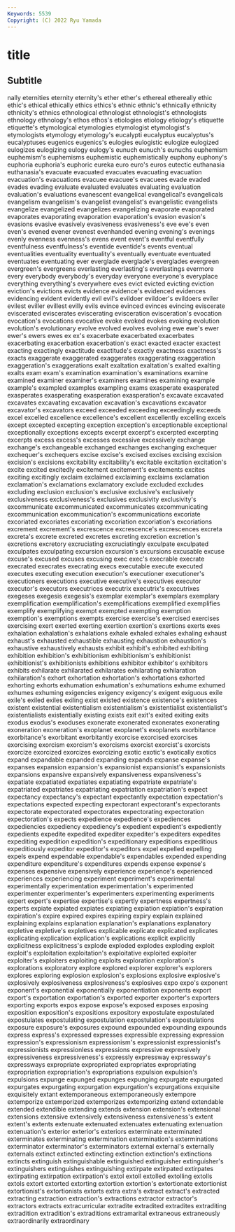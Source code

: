 ```yaml
---
Keywords: 5539
Copyright: (C) 2022 Ryu Yamada
---
```



# title

## Subtitle
nally eternities eternity eternity's ether ether's ethereal ethereally ethic
ethic's ethical ethically ethics ethics's ethnic ethnic's ethnically ethnicity ethnicity's
ethnics ethnological ethnologist ethnologist's ethnologists ethnology ethnology's ethos ethos's etiologies
etiology etiology's etiquette etiquette's etymological etymologies etymologist etymologist's etymologists etymology
etymology's eucalypti eucalyptus eucalyptus's eucalyptuses eugenics eugenics's eulogies eulogistic eulogize
eulogized eulogizes eulogizing eulogy eulogy's eunuch eunuch's eunuchs euphemism euphemism's
euphemisms euphemistic euphemistically euphony euphony's euphoria euphoria's euphoric eureka euro
euro's euros eutectic euthanasia euthanasia's evacuate evacuated evacuates evacuating evacuation
evacuation's evacuations evacuee evacuee's evacuees evade evaded evades evading evaluate
evaluated evaluates evaluating evaluation evaluation's evaluations evanescent evangelical evangelical's evangelicals
evangelism evangelism's evangelist evangelist's evangelistic evangelists evangelize evangelized evangelizes evangelizing
evaporate evaporated evaporates evaporating evaporation evaporation's evasion evasion's evasions evasive
evasively evasiveness evasiveness's eve eve's even even's evened evener evenest
evenhanded evening evening's evenings evenly evenness evenness's evens event event's
eventful eventfully eventfulness eventfulness's eventide eventide's events eventual eventualities eventuality
eventuality's eventually eventuate eventuated eventuates eventuating ever everglade everglade's everglades
evergreen evergreen's evergreens everlasting everlasting's everlastings evermore every everybody everybody's
everyday everyone everyone's everyplace everything everything's everywhere eves evict evicted
evicting eviction eviction's evictions evicts evidence evidence's evidenced evidences evidencing
evident evidently evil evil's evildoer evildoer's evildoers eviler evilest eviller
evillest evilly evils evince evinced evinces evincing eviscerate eviscerated eviscerates
eviscerating evisceration evisceration's evocation evocation's evocations evocative evoke evoked evokes
evoking evolution evolution's evolutionary evolve evolved evolves evolving ewe ewe's
ewer ewer's ewers ewes ex ex's exacerbate exacerbated exacerbates exacerbating
exacerbation exacerbation's exact exacted exacter exactest exacting exactingly exactitude exactitude's
exactly exactness exactness's exacts exaggerate exaggerated exaggerates exaggerating exaggeration exaggeration's
exaggerations exalt exaltation exaltation's exalted exalting exalts exam exam's examination
examination's examinations examine examined examiner examiner's examiners examines examining example
example's exampled examples exampling exams exasperate exasperated exasperates exasperating exasperation
exasperation's excavate excavated excavates excavating excavation excavation's excavations excavator excavator's
excavators exceed exceeded exceeding exceedingly exceeds excel excelled excellence excellence's
excellent excellently excelling excels except excepted excepting exception exception's exceptionable
exceptional exceptionally exceptions excepts excerpt excerpt's excerpted excerpting excerpts excess
excess's excesses excessive excessively exchange exchange's exchangeable exchanged exchanges exchanging
exchequer exchequer's exchequers excise excise's excised excises excising excision excision's
excisions excitability excitability's excitable excitation excitation's excite excited excitedly excitement
excitement's excitements excites exciting excitingly exclaim exclaimed exclaiming exclaims exclamation
exclamation's exclamations exclamatory exclude excluded excludes excluding exclusion exclusion's exclusive
exclusive's exclusively exclusiveness exclusiveness's exclusives exclusivity exclusivity's excommunicate excommunicated excommunicates
excommunicating excommunication excommunication's excommunications excoriate excoriated excoriates excoriating excoriation excoriation's
excoriations excrement excrement's excrescence excrescence's excrescences excreta excreta's excrete excreted
excretes excreting excretion excretion's excretions excretory excruciating excruciatingly exculpate exculpated
exculpates exculpating excursion excursion's excursions excusable excuse excuse's excused excuses
excusing exec exec's execrable execrate execrated execrates execrating execs executable
execute executed executes executing execution execution's executioner executioner's executioners executions
executive executive's executives executor executor's executors executrices executrix executrix's executrixes
exegeses exegesis exegesis's exemplar exemplar's exemplars exemplary exemplification exemplification's exemplifications
exemplified exemplifies exemplify exemplifying exempt exempted exempting exemption exemption's exemptions
exempts exercise exercise's exercised exercises exercising exert exerted exerting exertion
exertion's exertions exerts exes exhalation exhalation's exhalations exhale exhaled exhales
exhaling exhaust exhaust's exhausted exhaustible exhausting exhaustion exhaustion's exhaustive exhaustively
exhausts exhibit exhibit's exhibited exhibiting exhibition exhibition's exhibitionism exhibitionism's exhibitionist
exhibitionist's exhibitionists exhibitions exhibitor exhibitor's exhibitors exhibits exhilarate exhilarated exhilarates
exhilarating exhilaration exhilaration's exhort exhortation exhortation's exhortations exhorted exhorting exhorts
exhumation exhumation's exhumations exhume exhumed exhumes exhuming exigencies exigency exigency's
exigent exiguous exile exile's exiled exiles exiling exist existed existence
existence's existences existent existential existentialism existentialism's existentialist existentialist's existentialists existentially
existing exists exit exit's exited exiting exits exodus exodus's exoduses
exonerate exonerated exonerates exonerating exoneration exoneration's exoplanet exoplanet's exoplanets exorbitance
exorbitance's exorbitant exorbitantly exorcise exorcised exorcises exorcising exorcism exorcism's exorcisms
exorcist exorcist's exorcists exorcize exorcized exorcizes exorcizing exotic exotic's exotically
exotics expand expandable expanded expanding expands expanse expanse's expanses expansion
expansion's expansionist expansionist's expansionists expansions expansive expansively expansiveness expansiveness's expatiate
expatiated expatiates expatiating expatriate expatriate's expatriated expatriates expatriating expatriation expatriation's
expect expectancy expectancy's expectant expectantly expectation expectation's expectations expected expecting
expectorant expectorant's expectorants expectorate expectorated expectorates expectorating expectoration expectoration's expects
expedience expedience's expediences expediencies expediency expediency's expedient expedient's expediently expedients
expedite expedited expediter expediter's expediters expedites expediting expedition expedition's expeditionary
expeditions expeditious expeditiously expeditor expeditor's expeditors expel expelled expelling expels
expend expendable expendable's expendables expended expending expenditure expenditure's expenditures expends
expense expense's expenses expensive expensively experience experience's experienced experiences experiencing
experiment experiment's experimental experimentally experimentation experimentation's experimented experimenter experimenter's experimenters
experimenting experiments expert expert's expertise expertise's expertly expertness expertness's experts
expiate expiated expiates expiating expiation expiation's expiration expiration's expire expired
expires expiring expiry explain explained explaining explains explanation explanation's explanations
explanatory expletive expletive's expletives explicable explicate explicated explicates explicating explication
explication's explications explicit explicitly explicitness explicitness's explode exploded explodes exploding
exploit exploit's exploitation exploitation's exploitative exploited exploiter exploiter's exploiters exploiting
exploits exploration exploration's explorations exploratory explore explored explorer explorer's explorers
explores exploring explosion explosion's explosions explosive explosive's explosively explosiveness explosiveness's
explosives expo expo's exponent exponent's exponential exponentially exponentiation exponents export
export's exportation exportation's exported exporter exporter's exporters exporting exports expos
expose expose's exposed exposes exposing exposition exposition's expositions expository expostulate
expostulated expostulates expostulating expostulation expostulation's expostulations exposure exposure's exposures expound
expounded expounding expounds express express's expressed expresses expressible expressing expression
expression's expressionism expressionism's expressionist expressionist's expressionists expressionless expressions expressive expressively
expressiveness expressiveness's expressly expressway expressway's expressways expropriate expropriated expropriates expropriating
expropriation expropriation's expropriations expulsion expulsion's expulsions expunge expunged expunges expunging
expurgate expurgated expurgates expurgating expurgation expurgation's expurgations exquisite exquisitely extant
extemporaneous extemporaneously extempore extemporize extemporized extemporizes extemporizing extend extendable extended
extendible extending extends extension extension's extensional extensions extensive extensively extensiveness
extensiveness's extent extent's extents extenuate extenuated extenuates extenuating extenuation extenuation's
exterior exterior's exteriors exterminate exterminated exterminates exterminating extermination extermination's exterminations
exterminator exterminator's exterminators external external's externally externals extinct extincted extincting
extinction extinction's extinctions extincts extinguish extinguishable extinguished extinguisher extinguisher's extinguishers
extinguishes extinguishing extirpate extirpated extirpates extirpating extirpation extirpation's extol extoll
extolled extolling extolls extols extort extorted extorting extortion extortion's extortionate
extortionist extortionist's extortionists extorts extra extra's extract extract's extracted extracting
extraction extraction's extractions extractor extractor's extractors extracts extracurricular extradite extradited
extradites extraditing extradition extradition's extraditions extramarital extraneous extraneously extraordinarily extraordinary

